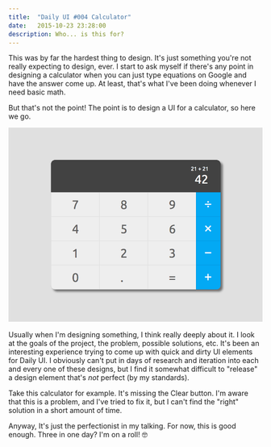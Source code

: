 ```yaml
---
title:  "Daily UI #004 Calculator"
date:   2015-10-23 23:28:00
description: Who... is this for?
---
```


This was by far the hardest thing to design. It's just something you're not really expecting to design, ever. I start to ask myself if there's any point in designing a calculator when you can just type equations on Google and have the answer come up. At least, that's what I've been doing whenever I need basic math.

But that's not the point! The point is to design a UI for a calculator, so here we go.

[![Daily UI #004 Calculator](/assets/images/daily-ui/004%20Calculator@2x.png)](/assets/images/daily-ui/004%20Calculator@2x.png)

Usually when I'm designing something, I think really deeply about it. I look at the goals of the project, the problem, possible solutions, etc. It's been an interesting experience trying to come up with quick and dirty UI elements for Daily UI. I obviously can't put in days of research and iteration into each and every one of these designs, but I find it somewhat difficult to "release" a design element that's _not_ perfect (by my standards).

Take this calculator for example. It's missing the Clear button. I'm aware that this is a problem, and I've tried to fix it, but I can't find the "right" solution in a short amount of time.

Anyway, It's just the perfectionist in my talking. For now, this is good enough. Three in one day? I'm on a roll! 🤓
